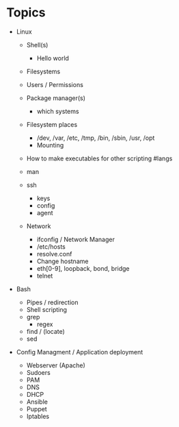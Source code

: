 # Topics
* Linux
  * Shell(s)
    * Hello world
  * Filesystems
  * Users / Permissions
  * Package manager(s)
    * which systems
  * Filesystem places
    * /dev, /var, /etc, /tmp, /bin, /sbin, /usr, /opt
    * Mounting
  * How to make executables for other scripting #langs
  * man

  * ssh
    * keys
    * config
    * agent

  * Network
    * ifconfig / Network Manager
    * /etc/hosts
    * resolve.conf
    * Change hostname
    * eth[0-9], loopback, bond, bridge
    * telnet

* Bash
  * Pipes / redirection
  * Shell scripting
  * grep
    * regex
  * find / (locate)
  * sed


* Config Managment / Application deployment
  * Webserver (Apache)
  * Sudoers
  * PAM
  * DNS
  * DHCP
  * Ansible
  * Puppet
  * Iptables

